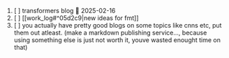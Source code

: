 1. [ ] transformers blog 📅 2025-02-16 
2. [ ] [[work_log#^05d2c9|new ideas for fmt]]
3. [ ] you actually have pretty good blogs on some topics like cnns etc, put them out atleast. (make a markdown publishing service..., because using something else is just not worth it, youve wasted enought time on that)